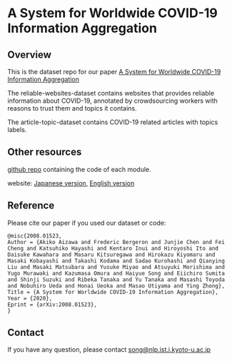 # A System for Worldwide COVID-19 Information Aggregation

## Overview

This is the dataset repo for our paper [A System for Worldwide COVID-19 Information Aggregation](https://arxiv.org/abs/2008.01523)

The reliable-websites-dataset contains websites that provides reliable information about COVID-19, annotated by crowdsourcing workers with reasons to trust them and topics it contains.

The article-topic-dataset contains COVID-19 related articles with topics labels.

## Other resources

[github repo](https://github.com/NLPforCOVID-19) containing the code of each module.

website: [Japanese version](http://lotus.kuee.kyoto-u.ac.jp/NLPforCOVID-19/ja/), [English version](http://lotus.kuee.kyoto-u.ac.jp/NLPforCOVID-19/en/)

## Reference

Please cite our paper if you used our dataset or code:

```
@misc{2008.01523,
Author = {Akiko Aizawa and Frederic Bergeron and Junjie Chen and Fei Cheng and Katsuhiko Hayashi and Kentaro Inui and Hiroyoshi Ito and Daisuke Kawahara and Masaru Kitsuregawa and Hirokazu Kiyomaru and Masaki Kobayashi and Takashi Kodama and Sadao Kurohashi and Qianying Liu and Masaki Matsubara and Yusuke Miyao and Atsuyuki Morishima and Yugo Murawaki and Kazumasa Omura and Haiyue Song and Eiichiro Sumita and Shinji Suzuki and Ribeka Tanaka and Yu Tanaka and Masashi Toyoda and Nobuhiro Ueda and Honai Ueoka and Masao Utiyama and Ying Zhong},
Title = {A System for Worldwide COVID-19 Information Aggregation},
Year = {2020},
Eprint = {arXiv:2008.01523},
}
```

## Contact 
If you have any question, please contact song@nlp.ist.i.kyoto-u.ac.jp




